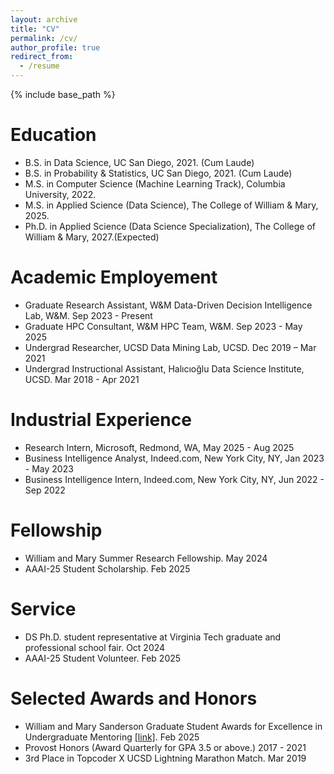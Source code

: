 ```yaml
---
layout: archive
title: "CV"
permalink: /cv/
author_profile: true
redirect_from:
  - /resume
---
```


{% include base_path %}


# Education

- B.S. in Data Science, UC San Diego, 2021. (Cum Laude)
- B.S. in Probability & Statistics, UC San Diego, 2021. (Cum Laude)
- M.S. in Computer Science (Machine Learning Track), Columbia University, 2022.
- M.S. in Applied Science (Data Science), The College of William & Mary, 2025.
- Ph.D. in Applied Science (Data Science Specialization), The College of William & Mary, 2027.(Expected)

# Academic Employement

- Graduate Research Assistant, W&M Data-Driven Decision Intelligence Lab, W&M. Sep 2023 - Present
- Graduate HPC Consultant, W&M HPC Team, W&M. Sep 2023 - May 2025
- Undergrad Researcher, UCSD Data Mining Lab, UCSD. Dec 2019 – Mar 2021
- Undergrad Instructional Assistant, Halıcıoğlu Data Science Institute, UCSD. Mar 2018 - Apr 2021

# Industrial Experience

- Research Intern, Microsoft, Redmond, WA, May 2025 - Aug 2025
- Business Intelligence Analyst, Indeed.com, New York City, NY, Jan 2023 - May 2023
- Business Intelligence Intern, Indeed.com, New York City, NY, Jun 2022 - Sep 2022

# Fellowship 

- William and Mary Summer Research Fellowship. May 2024
- AAAI-25 Student Scholarship. Feb 2025

# Service 

- DS Ph.D. student representative at  Virginia Tech graduate and professional school fair. Oct 2024
- AAAI-25 Student Volunteer. Feb 2025

# Selected Awards and Honors

- William and Mary Sanderson Graduate Student Awards for Excellence in Undergraduate Mentoring [[link]](https://www.wm.edu/as/graduate/studentresources/honors-awards/sanderson/recipients/). Feb 2025
- Provost Honors (Award Quarterly for GPA 3.5 or above.) 2017 - 2021
- 3rd Place in Topcoder X UCSD Lightning Marathon Match. Mar 2019
